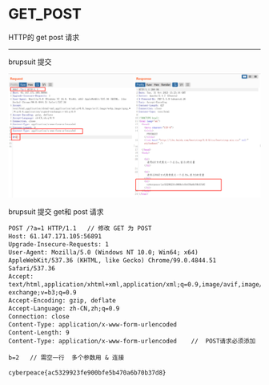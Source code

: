 # GET_POST

HTTP的 get post 请求

---

brupsuit 提交

![img.png](imgs/brupsuit-post.png)

brupsuit 提交 get和 post 请求
```http request
POST /?a=1 HTTP/1.1   // 修改 GET 为 POST
Host: 61.147.171.105:56891
Upgrade-Insecure-Requests: 1
User-Agent: Mozilla/5.0 (Windows NT 10.0; Win64; x64) AppleWebKit/537.36 (KHTML, like Gecko) Chrome/99.0.4844.51 Safari/537.36
Accept: text/html,application/xhtml+xml,application/xml;q=0.9,image/avif,image/webp,image/apng,*/*;q=0.8,application/signed-exchange;v=b3;q=0.9
Accept-Encoding: gzip, deflate
Accept-Language: zh-CN,zh;q=0.9
Connection: close
Content-Type: application/x-www-form-urlencoded
Content-Length: 9
Content-Type: application/x-www-form-urlencoded    //  POST请求必须添加

b=2   // 需空一行  多个参数用 & 连接
```

```
cyberpeace{ac5329923fe900bfe5b470a6b70b37d8}
```